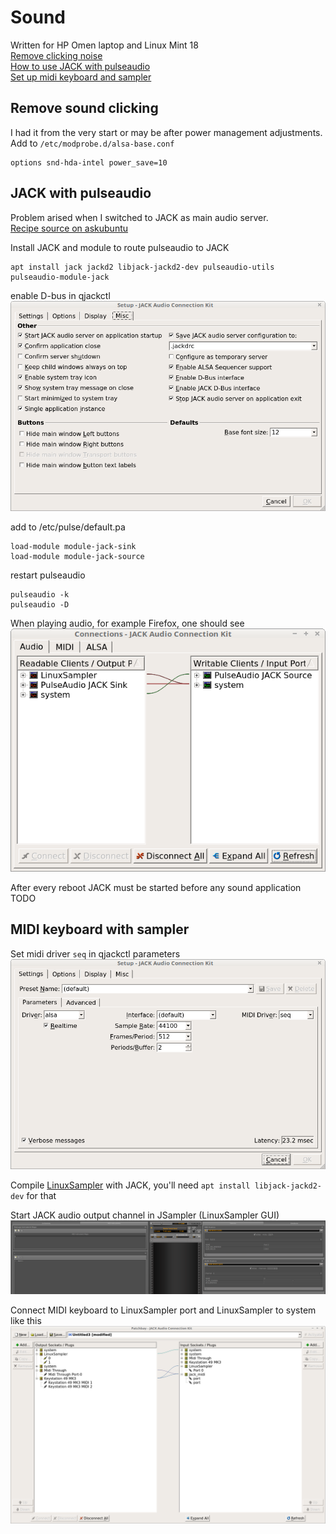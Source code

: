 # Sound
Written for HP Omen laptop and Linux Mint 18  
[Remove clicking noise](#remove_sound_clicking)  
[How to use JACK with pulseaudio](#jack_with_pulseaudio)  
[Set up midi keyboard and sampler](#midi_keyboard_with_sampler)  

## Remove sound clicking
I had it from the very start or may be after power management adjustments.  
Add to `/etc/modprobe.d/alsa-base.conf`  
```
options snd-hda-intel power_save=10
```

## JACK with pulseaudio
Problem arised when I switched to JACK as main audio server.  
[Recipe source on askubuntu](https://askubuntu.com/questions/572120/how-to-use-jack-and-pulseaudio-alsa-at-the-same-time-on-the-same-audio-device)  

Install JACK and module to route pulseaudio to JACK  
```
apt install jack jackd2 libjack-jackd2-dev pulseaudio-utils pulseaudio-module-jack
```

enable D-bus in qjackctl
![](./qjackctl-misc-settings.png)

add to /etc/pulse/default.pa  
```
load-module module-jack-sink
load-module module-jack-source
```

restart pulseaudio
```
pulseaudio -k
pulseaudio -D
```

When playing audio, for example Firefox, one should see
![](./qjackctl-audio-connections.png)

After every reboot JACK must be started before any sound application
TODO

## MIDI keyboard with sampler
Set midi driver `seq` in qjackctl parameters  
![](./qjackctl-parameters.png)  

Compile [LinuxSampler](https://linuxsampler.org) with JACK, you'll need `apt install libjack-jackd2-dev` for that  

Start JACK audio output channel in JSampler (LinuxSampler GUI)
![](./jsampler.png)  

Connect MIDI keyboard to LinuxSampler port and LinuxSampler to system like this
![](./qjackctl-midi-patchbay.png)
